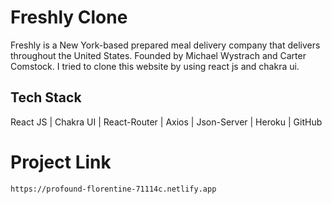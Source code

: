 # Freshly Clone

Freshly is a New York-based prepared meal delivery company that delivers throughout the United States. Founded by Michael Wystrach and Carter Comstock. I tried to clone this website by using react js and chakra ui.



## Tech Stack

React JS | Chakra UI | React-Router | Axios | Json-Server |
Heroku | GitHub

# Project Link
```
https://profound-florentine-71114c.netlify.app
```



